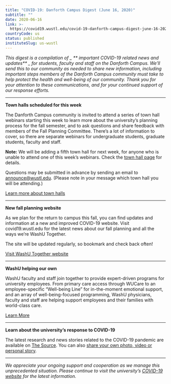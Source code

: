 ```yaml
---
title: "COVID-19: Danforth Campus Digest (June 16, 2020)"
subtitle: ""
date: 2020-06-16
link: >-
  https://covid19.wustl.edu/covid-19-danforth-campus-digest-june-16-2020/
countryCode: us
status: published
instituteSlug: us-wustl
---
```

_This  digest is a compilation of _ ** _important  COVID-19 related news and updates_** _  for students, faculty and staff on the Danforth Campus. We’ll send this to our community as needed to share new information, including important steps members of the Danforth Campus community must take to help protect the health and well-being of our community. Thank you for your attention to these communications, and for your continued support of our response efforts._

* * *

**Town halls scheduled for this week**

The Danforth Campus community is invited to attend a series of town hall webinars starting this week to learn more about the university’s planning process for the fall semester, and to ask questions and share feedback with members of the Fall Planning Committee. There’s a lot of information to cover, so there are separate webinars for undergraduate students, graduate students, faculty and staff.

**Note:**  We will be adding a fifth town hall for next week, for anyone who is unable to attend one of this week’s webinars. Check the [town hall page](https://covid19.wustl.edu/danforth-campus-town-halls-to-be-held-june-17-19/) for details.

Questions may be submitted in advance by sending an email to [announce@wustl.edu](mailto:announce@wustl.edu). (Please note in your message which town hall you will be attending.)

[Learn more about town halls](https://covid19.wustl.edu/danforth-campus-town-halls-to-be-held-june-17-19/)

* * *

**New fall planning website**

As we plan for the return to campus this fall, you can find updates and information at a new and improved COVID-19 website. Visit covid19.wustl.edu for the latest news about our fall planning and all the ways we’re WashU Together.

The site will be updated regularly, so bookmark and check back often!

[Visit WashU Together website](https://covid19.wustl.edu)

* * *

**WashU helping our own**

WashU faculty and staff join together to provide expert-driven programs for university employees. From primary care access through WUCare to an employee-specific “Well-being Line” for in-the-moment emotional support, and an array of well-being-focused programming, WashU physicians, faculty and staff are helping support employees and their families with world-class care. 

[Learn More](https://hr.wustl.edu/washu-helping-our-own/)

* * *

**Learn about the university’s response to COVID-19**

The latest research and news stories related to the COVID-19 pandemic are available on [The Source](https://source.wustl.edu/). You can also [share your own photo, video or personal story](https://source.wustl.edu/2020/03/covid-19-share-your-story/).

* * *

_We appreciate your ongoing support and cooperation as we manage this unprecedented situation. Please continue to visit the university’s  [COVID-19 website](https://covid19.wustl.edu) for the latest information._
